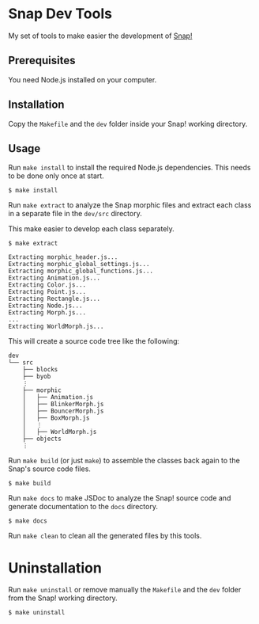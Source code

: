 # Snap Dev Tools

My set of tools to make easier the development of [Snap!](https://github.com/jmoenig/Snap--Build-Your-Own-Blocks)

## Prerequisites

You need Node.js installed on your computer.

## Installation

Copy the `Makefile` and the  `dev` folder inside your Snap! working directory.

## Usage

Run `make install` to install the required Node.js dependencies. This needs to be done only once at start.

    $ make install

Run `make extract` to analyze the Snap morphic files and extract each class in a separate file in the `dev/src` directory.

This make easier to develop each class separately.

    $ make extract

    Extracting morphic_header.js...
    Extracting morphic_global_settings.js...
    Extracting morphic_global_functions.js...
    Extracting Animation.js...
    Extracting Color.js...
    Extracting Point.js...
    Extracting Rectangle.js...
    Extracting Node.js...
    Extracting Morph.js...
    ...
    Extracting WorldMorph.js...

This will create a source code tree like the following:

    dev
    └── src
        ├── blocks
        ├── byob
        ⋮
        ├── morphic
        │   ├── Animation.js
        │   ├── BlinkerMorph.js
        │   ├── BouncerMorph.js
        │   ├── BoxMorph.js
        │   ⋮
        │   ├── WorldMorph.js
        ├── objects
        ⋮

Run `make build` (or just `make`) to assemble the classes back again to the Snap's source code files.

    $ make build

Run `make docs` to make JSDoc to analyze the Snap! source code and generate documentation to the `docs` directory.

    $ make docs

Run `make clean` to clean all the generated files by this tools.

# Uninstallation

Run `make uninstall` or remove manually the `Makefile` and the `dev` folder from the Snap! working directory.

    $ make uninstall
